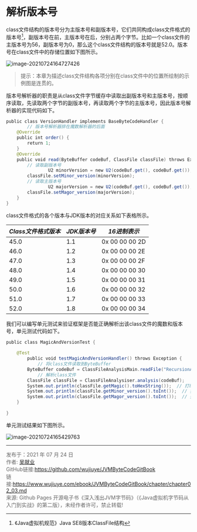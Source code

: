 # 解析版本号

class文件结构的版本号分为主版本号和副版本号，它们共同构成class文件格式的版本号[^1]，副版本号在前，主版本号在后，分别占两个字节。比如一个class文件的主版本号为56，副版本号为0，那么这个class文件结构的版本号就是52.0。版本号在class文件中的存储位置如下图所示。

![image-20210724164727426](images/chapter02_03_01.png)

> 提示：本章为描述class文件结构各项分别在class文件中的位置所绘制的示例图是连贯的。

版本号解析器的职责是从class文件字节缓存中读取出副版本号和主版本号，按顺序读取，先读取两个字节的副版本号，再读取两个字节的主版本号，因此版本号解析器的实现代码如下。

```java
public class VersionHandler implements BaseByteCodeHandler {  
		// 版本号解析器排在魔数解析器的后面  
    @Override  
    public int order() {  
        return 1;  
    }  
    @Override  
    public void read(ByteBuffer codeBuf, ClassFile classFile) throws Exception {  
        // 读取副版本号
				U2 minorVersion = new U2(codeBuf.get(), codeBuf.get());  
        classFile.setMinor_version(minorVersion);  
        // 读取主版本号
				U2 majorVersion = new U2(codeBuf.get(), codeBuf.get());  
        classFile.setMagor_version(majorVersion);  
    }  
}
```

class文件格式的各个版本与JDK版本的对应关系如下表格所示。

| ***Class文件格式版本*** | ***JDK版本号*** | ***16进制表示*** |
| ----------------------- | --------------- | ---------------- |
| 45.0                    | 1.1             | 0x 00 00 00 2D   |
| 46.0                    | 1.2             | 0x 00 00 00 2E   |
| 47.0                    | 1.3             | 0x 00 00 00 2F   |
| 48.0                    | 1.4             | 0x 00 00 00 30   |
| 49.0                    | 1.5             | 0x 00 00 00 31   |
| 50.0                    | 1.6             | 0x 00 00 00 32   |
| 51.0                    | 1.7             | 0x 00 00 00 33   |
| 52.0                    | 1.8             | 0x 00 00 00 34   |

我们可以编写单元测试来验证框架是否能正确解析出该class文件的魔数和版本号，单元测试代码如下。

```java
public class MagicAndVersionTest {  
  
    @Test  
		public void testMagicAndVersionHandler() throws Exception {  
  			// 将class文件读取到ByteBuffer 
        ByteBuffer codeBuf = ClassFileAnalysisMain.readFile("RecursionAlgorithmMain.class");  
    		// 解析class文件
        ClassFile classFile = ClassFileAnalysiser.analysis(codeBuf);  
        System.out.println(classFile.getMagic().toHexString());  // 打印魔数
        System.out.println(classFile.getMinor_version().toInt());  // 打印副版本号
        System.out.println(classFile.getMagor_version().toInt());  // 打印主版本号
    }  
  
}  
```

单元测试结果如下图所示。

![image-20210724165429763](images/chapter02_03_02.png)

---

[^1]: 《Java虚拟机规范》Java SE8版本ClassFile结构 

<font color= #666666>发布于：2021 年 07 月 24 日</font><br><font color= #666666>作者: [吴就业](https://www.wujiuye.com/)</font><br><font color= #666666>GitHub链接:https://github.com/wujiuye/JVMByteCodeGitBook</font><br><font color= #666666>链接:https://www.wujiuye.com/ebook/JVMByteCodeGitBook/chapter/chapter02_03.md</font><br><font color= #666666>来源: Github Pages 开源电子书《深入浅出JVM字节码》（《Java虚拟机字节码从入门到实战》的第二版），未经作者许可，禁止转载!</font><br>

